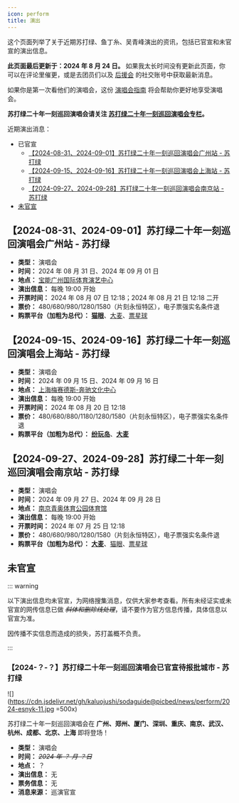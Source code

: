 ```yaml
---
icon: perform
title: 演出
---
```


这个页面列举了关于近期苏打绿、鱼丁糸、吴青峰演出的资讯，包括已官宣和未官宣的演出信息。

**此页面最后更新于：2024 年 8 月 24 日。** 如果我太长时间没有更新此页面，你可以在评论里催更，或是去团员们以及 [后援会](/wiki/fans/club) 的社交账号中获取最新消息。

如果你是第一次看他们的演唱会，这份 [演唱会指南](/concerts/guide/) 将会帮助你更好地享受演唱会。

**苏打绿二十年一刻巡回演唱会请关注 [**苏打绿二十年一刻巡回演唱会专栏**](/news/20yike)。**

近期演出消息：

- 已官宣
  - [【2024-08-31、2024-09-01】苏打绿二十年一刻巡回演唱会广州站 - 苏打绿](#【2024-08-31、2024-09-01】苏打绿二十年一刻巡回演唱会广州站-苏打绿)
  - [【2024-09-15、2024-09-16】苏打绿二十年一刻巡回演唱会上海站 - 苏打绿](#【2024-09-15、2024-09-16】苏打绿二十年一刻巡回演唱会上海站-苏打绿)
  - [【2024-09-27、2024-09-28】苏打绿二十年一刻巡回演唱会南京站 - 苏打绿](#【2024-09-27、2024-09-28】苏打绿二十年一刻巡回演唱会南京站-苏打绿)
- [未官宣](#未官宣)

## 【2024-08-31、2024-09-01】苏打绿二十年一刻巡回演唱会广州站 - 苏打绿

- **类型：** 演唱会
- **时间：** 2024 年 08 月 31 日、2024 年 09 月 01 日
- **地点：** [宝能广州国际体育演艺中心](https://www.amap.com/place/B0FFLBXH0M)
- **演出信息：** 每晚 19:00 开始
- **开票时间：** 2024 年 08 月 07 日 12:18；2024 年 08 月 21 日 12:18 二开
- **票价：** 480/680/980/1280/1580（片刻永恒特区），电子票强实名条件退
- **购票平台（加粗为总代）：** [**猫眼**](https://www.gewara.com/detail/332951)、[大麦](https://detail.damai.cn/item.htm?id=805301106700)、[票星球](https://m.piaoxingqiu.com/content/666952fae715da00010df42f)

## 【2024-09-15、2024-09-16】苏打绿二十年一刻巡回演唱会上海站 - 苏打绿

- **类型：** 演唱会
- **时间：** 2024 年 09 月 15 日、2024 年 09 月 16 日
- **地点：** [上海梅赛德斯-奔驰文化中心](https://www.amap.com/place/B00155QXTH)
- **演出信息：** 每晚 19:00 开始
- **开票时间：** 2024 年 08 月 20 日 12:18
- **票价：** 480/680/880/1180/1280/1580（片刻永恒特区），电子票强实名条件退
- **购票平台（加粗为总代）：** [**纷玩岛**](https://cdn.jsdelivr.net/gh/kaluojushi/sodaguide@picbed/news/perform/20240915-esnyk-sh-fwd.jpg)、[**大麦**](https://item.damai.cn/item/project.htm?id=221381043)

## 【2024-09-27、2024-09-28】苏打绿二十年一刻巡回演唱会南京站 - 苏打绿

- **类型：** 演唱会
- **时间：** 2024 年 09 月 27 日、2024 年 09 月 28 日
- **地点：** [南京青奥体育公园体育馆](https://www.amap.com/place/B0HKOSGHPJ)
- **演出信息：** 每晚 19:00 开始
- **开票时间：** 2024 年 07 月 25 日 12:18
- **票价：** 480/680/980/1280/1580（片刻永恒特区），电子票强实名条件退
- **购票平台（加粗为总代）：** [**大麦**](https://detail.damai.cn/item.htm?id=803793969262)、[猫眼](https://www.gewara.com/detail/332279)、[票星球](https://m.piaoxingqiu.com/content/6662bceca1bf540001c85762)

## 未官宣

::: warning

以下演出信息均未官宣，为网络搜集消息，仅供大家参考查看。所有未经证实或未官宣的网传信息已做 *~~斜体和删除线处理~~*，请不要作为官方信息传播，具体信息以官宣为准。

因传播不实信息而造成的损失，苏打盖概不负责。

:::

### 【2024-？-？】苏打绿二十年一刻巡回演唱会已官宣待报批城市 - 苏打绿

![](https://cdn.jsdelivr.net/gh/kaluojushi/sodaguide@picbed/news/perform/2024-esnyk-11.jpg =500x)

苏打绿二十年一刻巡回演唱会在 **广州、郑州、厦门、深圳、重庆、南京、武汉、杭州、成都、北京、上海** 即将登场！

- **类型：** 演唱会
- **时间：** *~~2024 年 ？ 月 ？日~~*
- **地点：** ？
- **演出信息：** 无
- **票务信息：** 无
- **消息来源：** 巡演官宣
